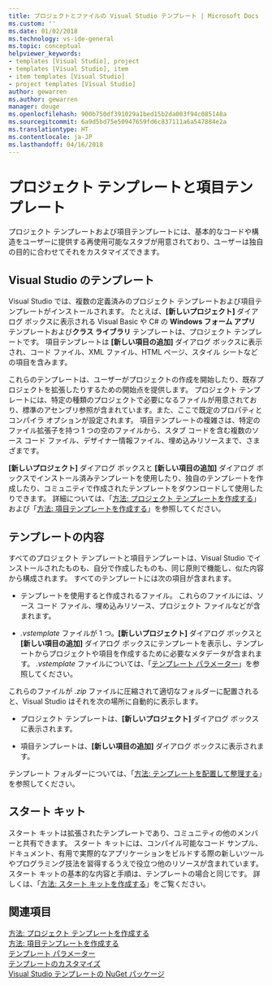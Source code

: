 ```yaml
---
title: プロジェクトとファイルの Visual Studio テンプレート | Microsoft Docs
ms.custom: ''
ms.date: 01/02/2018
ms.technology: vs-ide-general
ms.topic: conceptual
helpviewer_keywords:
- templates [Visual Studio], project
- templates [Visual Studio], item
- item templates [Visual Studio]
- project templates [Visual Studio]
author: gewarren
ms.author: gewarren
manager: douge
ms.openlocfilehash: 900b750df391029a1bed15b2da003f94c085148a
ms.sourcegitcommit: 6a9d5bd75e50947659fd6c837111a6a547884e2a
ms.translationtype: HT
ms.contentlocale: ja-JP
ms.lasthandoff: 04/16/2018
---
```

# <a name="project-and-item-templates"></a>プロジェクト テンプレートと項目テンプレート

プロジェクト テンプレートおよび項目テンプレートには、基本的なコードや構造をユーザーに提供する再使用可能なスタブが用意されており、ユーザーは独自の目的に合わせてそれをカスタマイズできます。

## <a name="visual-studio-templates"></a>Visual Studio のテンプレート

Visual Studio では、複数の定義済みのプロジェクト テンプレートおよび項目テンプレートがインストールされます。 たとえば、**[新しいプロジェクト]** ダイアログ ボックスに表示される Visual Basic や C# の **Windows フォーム アプリ** テンプレートおよび**クラス ライブラリ** テンプレートは、プロジェクト テンプレートです。 項目テンプレートは **[新しい項目の追加]** ダイアログ ボックスに表示され、コード ファイル、XML ファイル、HTML ページ、スタイル シートなどの項目を含みます。

これらのテンプレートは、ユーザーがプロジェクトの作成を開始したり、既存プロジェクトを拡張したりするための開始点を提供します。 プロジェクト テンプレートには、特定の種類のプロジェクトで必要になるファイルが用意されており、標準のアセンブリ参照が含まれています。また、ここで既定のプロパティとコンパイラ オプションが設定されます。 項目テンプレートの複雑さは、特定のファイル拡張子を持つ 1 つの空のファイルから、スタブ コードを含む複数のソース コード ファイル、デザイナー情報ファイル、埋め込みリソースまで、さまざまです。

**[新しいプロジェクト]** ダイアログ ボックスと **[新しい項目の追加]** ダイアログ ボックスでインストール済みテンプレートを使用したり、独自のテンプレートを作成したり、コミュニティで作成されたテンプレートをダウンロードして使用したりできます。 詳細については、「[方法: プロジェクト テンプレートを作成する](../ide/how-to-create-project-templates.md)」および「[方法: 項目テンプレートを作成する](../ide/how-to-create-item-templates.md)」を参照してください。

## <a name="contents-of-a-template"></a>テンプレートの内容

すべてのプロジェクト テンプレートと項目テンプレートは、Visual Studio でインストールされたものも、自分で作成したものも、同じ原則で機能し、似た内容から構成されます。 すべてのテンプレートには次の項目が含まれます。

- テンプレートを使用すると作成されるファイル。 これらのファイルには、ソース コード ファイル、埋め込みリソース、プロジェクト ファイルなどが含まれます。

- *.vstemplate* ファイルが 1 つ。**[新しいプロジェクト]** ダイアログ ボックスと **[新しい項目の追加]** ダイアログ ボックスにテンプレートを表示し、テンプレートからプロジェクトや項目を作成するために必要なメタデータが含まれます。 *.vstemplate* ファイルについては、「[テンプレート パラメーター](../ide/template-parameters.md)」を参照してください。

これらのファイルが *.zip* ファイルに圧縮されて適切なフォルダーに配置されると、Visual Studio はそれを次の場所に自動的に表示します。

- プロジェクト テンプレートは、**[新しいプロジェクト]** ダイアログ ボックスに表示されます。

- 項目テンプレートは、**[新しい項目の追加]** ダイアログ ボックスに表示されます。

テンプレート フォルダーについては、「[方法: テンプレートを配置して整理する](../ide/how-to-locate-and-organize-project-and-item-templates.md)」を参照してください。

## <a name="starter-kits"></a>スタート キット

スタート キットは拡張されたテンプレートであり、コミュニティの他のメンバーと共有できます。 スタート キットには、コンパイル可能なコード サンプル、ドキュメント、有用で実際的なアプリケーションをビルドする際の新しいツールやプログラミング技法を習得するうえで役立つ他のリソースが含まれています。 スタート キットの基本的な内容と手順は、テンプレートの場合と同じです。 詳しくは、「[方法: スタート キットを作成する](../ide/how-to-create-starter-kits.md)」をご覧ください。

## <a name="see-also"></a>関連項目

[方法: プロジェクト テンプレートを作成する](../ide/how-to-create-project-templates.md)  
[方法: 項目テンプレートを作成する](../ide/how-to-create-item-templates.md)  
[テンプレート パラメーター](../ide/template-parameters.md)  
[テンプレートのカスタマイズ](../ide/customizing-project-and-item-templates.md)  
[Visual Studio テンプレートの NuGet パッケージ](/nuget/visual-studio-extensibility/visual-studio-templates)